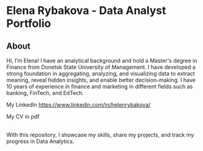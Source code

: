 # Elena Rybakova - Data Analyst Portfolio 

## About

Hi, I’m Elena! I have an analytical background and hold a Master's degree in Finance from Donetsk State University of Management.
I have developed a strong foundation in aggregating, analyzing, and visualizing data to extract meaning, reveal hidden insights, and enable better decision-making. 
I have 10 years of experience in finance and marketing in different fields such as banking, FinTech, and EdTech.

My LinkedIn https://www.linkedin.com/in/helenrybakova/

My CV in pdf

<br>
With this repository, I showcase my skills, share my projects, and track my progress in Data Analytics.  
<br>
